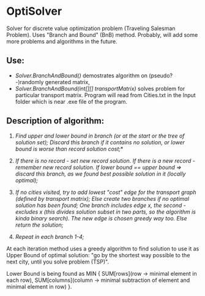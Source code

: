 # OptiSolver
Solver for discrete value optimization problem (Traveling Salesman Problem). Uses "Branch and Bound" (BnB) method.
Probably, will add some more problems and algorithms in the future. 

## Use: 

- *Solver.BranchAndBound()* demostrates algorithm on (pseudo?-)randomly generated matrix, 
- *Solver.BranchAndBound(int[][] transportMatrix)* solves problem for particular transport matrix. Program will read from Cities.txt in the Input folder which is near .exe file of the program.

## Description of algorithm:
  
  1. *Find upper and lower bound in branch (or at the start or the tree of solution set); Discard this branch if it contains no solution, or lower bound is worse than record solution cost;**

    
  2. *If there is no record - set new record solution. If there is a new record - remember new record solution.*
 *If lower bound == upper bound => discard this branch, as we found best possible solution in it (locally optimal);*

  
  3. *If no cities visited, try to add lowest "cost" edge for the transport graph (defined by transport matrix);*
  *Else create two branches if no optimal solution has been found; One branch includes edge x, the second - excludes x (this divides solution subset in two parts, so the algorithm is kinda binary search). The new edge is chosen greedy way too. Else return the solution;*
  
  5. *Repeat in each branch 1-4;*
  
  At each iteration method uses a greedy algorithm to find solution to use it as Upper Bound of optimal solution: "go by the
  shortest way possible to the next city, until you solve problem (TSP)".
  
  Lower Bound is being found as MIN {
                                     SUM[rows](row -> minimal element in each row), 
                                     SUM[columns](column -> minimal subtraction of element and minimal element in row)
                                    }.
  
  

